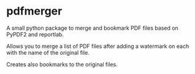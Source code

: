 # pdfmerger
A small python package to merge and bookmark PDF files based on PyPDF2 and reportlab.

Allows you to merge a list of PDF files after adding a watermark on each with the name of the original file.

Creates also bookmarks to the original files.

